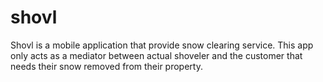 # shovl
Shovl is a mobile application that provide snow clearing service. This app only acts as a mediator between actual shoveler and the customer that needs their snow removed from their property.
